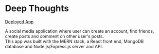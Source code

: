 # Deep Thoughts
[Deployed App](https://deep-thoughts-social.herokuapp.com/)

A social media application where user can create an account, find friends, create posts and comment on other user's posts.  
This app was built with the MERN stack, a React front end, MongoDB database and Node.js/Express.js server and API. 